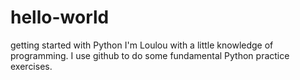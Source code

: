 # hello-world
getting started with Python
I'm Loulou with a little knowledge of programming.
I use github to do some fundamental Python practice exercises.

